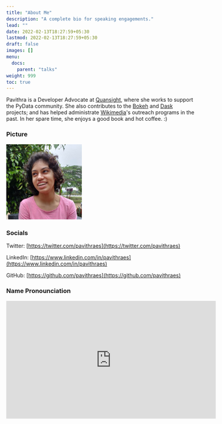 ```yaml
---
title: "About Me"
description: "A complete bio for speaking engagements."
lead: ""
date: 2022-02-13T18:27:59+05:30
lastmod: 2022-02-13T18:27:59+05:30
draft: false
images: []
menu:
  docs:
    parent: "talks"
weight: 999
toc: true
---
```


Pavithra is a Developer Advocate at [Quansight](https://quansight.com/), where she works to support the PyData community. She also contributes to the [Bokeh](https://bokeh.org/) and [Dask](https://dask.org/) projects; and has helped administrate [Wikimedia](https://wikimediafoundation.org/)'s outreach programs in the past. In her spare time, she enjoys a good book and hot coffee. :)

### Picture

<img src="pavithra-2020.jpeg" alt="Pavithra's picutre from 2020" width="40%"/>

### Socials

Twitter: [https://twitter.com/pavithraes](https://twitter.com/pavithraes)

LinkedIn: [https://www.linkedin.com/in/pavithraes](https://www.linkedin.com/in/pavithraes)

GitHub: [https://github.com/pavithraes](https://github.com/pavithraes)

### Name Pronounciation

<iframe width="560" height="315" src="https://www.youtube.com/embed/wCC8jMaKQLQ" title="YouTube video player" frameborder="0" allow="accelerometer; autoplay; clipboard-write; encrypted-media; gyroscope; picture-in-picture" allowfullscreen></iframe>
